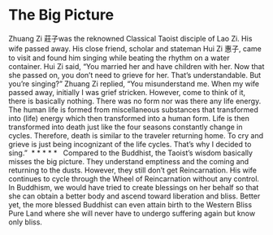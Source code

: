 # The Big Picture

​Zhuang Zi 莊子was the reknowned Classical Taoist disciple of Lao Zi. His wife passed away. His close friend, scholar and stateman Hui Zi 惠子, came to visit and found him singing while beating the rhythm on a water container. Hui Zi said, “You married her and have children with her. Now that she passed on, you don’t need to grieve for her. That’s understandable. But you’re singing?”      Zhuang Zi replied, “You misunderstand me. When my wife passed away, initially I was grief stricken. However, come to think of it, there is basically nothing. There was no form nor was there any life energy. The human life is formed from miscellaneous substances that transformed into (life) energy which then transformed into a human form. Life is then transformed into death just like the four seasons constantly change in cycles. Therefore, death is similar to the traveler returning home. To cry and grieve is just being incognizant of the life cycles. That’s why I decided to sing.”  * * * * *   Compared to the Buddhist, the Taoist’s wisdom basically misses the big picture. They understand emptiness and the coming and returning to the dusts. However, they still don’t get Reincarnation. His wife continues to cycle through the Wheel of Reincarnation without any control. In Buddhism, we would have tried to create blessings on her behalf so that she can obtain a better body and ascend toward liberation and bliss. Better yet, the more blessed Buddhist can even attain birth to the Western Bliss Pure Land where she will never have to undergo suffering again but know only bliss.